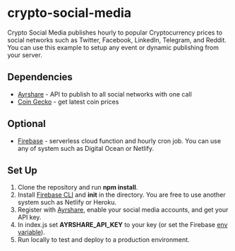 # crypto-social-media

Crypto Social Media publishes hourly to popular Cryptocurrency prices to social networks such as Twitter, Facebook, LinkedIn, Telegram, and Reddit. You can use this example to setup any event or dynamic publishing from your server.

## Dependencies

- [Ayrshare](https://www.ayrshare.com) - API to publish to all social networks with one call
- [Coin Gecko](https://www.coingecko.com/en/api) - get latest coin prices

## Optional

- [Firebase](https://www.firebase.com) - serverless cloud function and hourly cron job. You can use any of system such as Digital Ocean or Netlify.

## Set Up

1. Clone the repository and run **npm install**.
2. Install [Firebase CLI](https://firebase.google.com/docs/cli) and **init** in the directory. You are free to use another system such as Netlify or Heroku.
3. Register with [Ayrshare](https://www.ayrshare.com), enable your social media accounts, and get your API key.
4. In index.js set **AYRSHARE_API_KEY** to your key (or set the Firebase [env variable](https://firebase.google.com/docs/functions/config-env)).
5. Run locally to test and deploy to a production environment.
